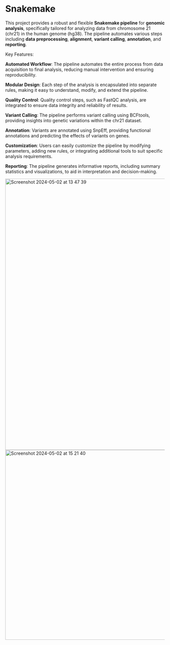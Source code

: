 # Snakemake
This project provides a robust and flexible **Snakemake pipeline** for **genomic analysis**, specifically tailored for analyzing data from chromosome 21 (chr21) in the human genome (hg38). The pipeline automates various steps including **data preprocessing**, **alignment**, **variant calling**, **annotation**, and **reporting**.

Key Features:

**Automated Workflow**: The pipeline automates the entire process from data acquisition to final analysis, reducing manual intervention and ensuring reproducibility.

**Modular Design**: Each step of the analysis is encapsulated into separate rules, making it easy to understand, modify, and extend the pipeline.

**Quality Control**: Quality control steps, such as FastQC analysis, are integrated to ensure data integrity and reliability of results.

**Variant Calling**: The pipeline performs variant calling using BCFtools, providing insights into genetic variations within the chr21 dataset.

**Annotation**: Variants are annotated using SnpEff, providing functional annotations and predicting the effects of variants on genes.

**Customization**: Users can easily customize the pipeline by modifying parameters, adding new rules, or integrating additional tools to suit specific analysis requirements.

**Reporting**: The pipeline generates informative reports, including summary statistics and visualizations, to aid in interpretation and decision-making.

<img width="856" alt="Screenshot 2024-05-02 at 13 47 39" src="https://github.com/OrangePomeranian/Snakemake/assets/67764136/25ced27d-8b32-4857-b4f4-72f75bb9b0c9">
<img width="599" alt="Screenshot 2024-05-02 at 15 21 40" src="https://github.com/OrangePomeranian/Snakemake/assets/67764136/43012a9a-a1dd-4a7c-83b8-02c46f6b4bfb">
